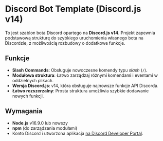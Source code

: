 # Discord Bot Template (Discord.js v14)

To jest szablon bota Discord opartego na **Discord.js v14**. Projekt zapewnia podstawową strukturę do szybkiego uruchomienia własnego bota na Discordzie, z możliwością rozbudowy o dodatkowe funkcje.

## Funkcje

- **Slash Commands**: Obsługuje nowoczesne komendy typu *slash* (`/`).
- **Modułowa struktura**: Łatwo zarządzaj różnymi komendami i eventami w oddzielnych plikach.
- **Wersja Discord.js**: v14, która obsługuje najnowsze funkcje API Discorda.
- **Łatwo rozszerzalny**: Prosta struktura umożliwia szybkie dodawanie nowych funkcji.

## Wymagania

- **Node.js** v16.9.0 lub nowszy
- **npm** (do zarządzania modułami)
- Konto Discord i utworzona aplikacja [na Discord Developer Portal](https://discord.com/developers/applications).
